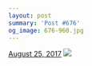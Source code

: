 ```yaml
---
layout: post
summary: 'Post #676'
og_image: 676-960.jpg
---
```


<p>
  <time>
    <a href="/676">August 25, 2017</a>
  </time>
  <a href="/676">
    <img src="{{ site.assets_url }}/676-480.jpg" srcset="{{ site.assets_url }}/676-240.jpg 240w, {{ site.assets_url }}/676-480.jpg 480w, {{ site.assets_url }}/676-720.jpg 720w, {{ site.assets_url }}/676-960.jpg 960w" sizes="(min-width: 700px) 50vw, calc(100vw - 2rem)" />
  </a>
</p>
